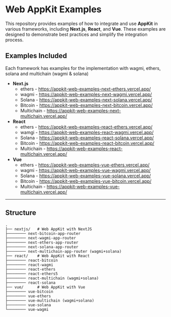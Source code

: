 # Web AppKit Examples

This repository provides examples of how to integrate and use **AppKit** in various frameworks, including **Next.js**, **React**, and **Vue**. These examples are designed to demonstrate best practices and simplify the integration process.

## Examples Included

Each framework has examples for the implementation with wagmi, ethers, solana and multichain (wagmi & solana)

- **Next.js**
  - ethers - https://appkit-web-examples-next-ethers.vercel.app/
  - wagmi - https://appkit-web-examples-next-wagmi.vercel.app/
  - Solana - https://appkit-web-examples-next-solana.vercel.app/
  - Bitcoin - https://appkit-web-examples-next-bitcoin.vercel.app/
  - Multichain - https://appkit-web-examples-next-multichain.vercel.app/
- **React**
  - ethers - https://appkit-web-examples-react-ethers.vercel.app/
  - wamgi - https://appkit-web-examples-react-wagmi.vercel.app/
  - Solana - https://appkit-web-examples-react-solana.vercel.app/
  - Bitcoin - https://appkit-web-examples-react-bitcoin.vercel.app/
  - Multichain - https://appkit-web-examples-react-multichain.vercel.app/
- **Vue**
  - ethers - https://appkit-web-examples-vue-ethers.vercel.app/
  - wagmi - https://appkit-web-examples-vue-wagmi.vercel.app/
  - Solana - https://appkit-web-examples-vue-solana.vercel.app/
  - Bitcoin - https://appkit-web-examples-vue-bitcoin.vercel.app/
  - Multichain - https://appkit-web-examples-vue-multichain.vercel.app/

---

## Structure

```plaintext
.
├── nextjs/   # Web AppKit with NextJS
├──────── next-bitcoin-app-router
├──────── next-wagmi-app-router
├──────── next-ethers-app-router
├──────── next-solana-app-router
├──────── next-multichain-app-router (wagmi+solana)
├── react/    # Web AppKit with React
├──────── react-bitcoin
├──────── react-wagmi
├──────── react-ethers
├──────── react-ethers5
├──────── react-multichain (wagmi+solana)
├──────── react-solana
├── vue/      # Web AppKit with Vue
├──────── vue-bitcoin
├──────── vue-ethers
├──────── vue-multichain (wagmi+solana)
├──────── vue-solana
└──────── vue-wagmi
